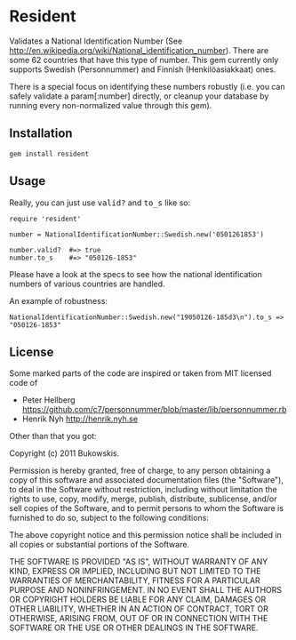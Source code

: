 # Resident

Validates a National Identification Number (See http://en.wikipedia.org/wiki/National_identification_number).
There are some 62 countries that have this type of number.
This gem currently only supports Swedish (Personnummer) and Finnish (Henkilöasiakkaat) ones.

There is a special focus on identifying these numbers robustly (i.e. you can safely validate a param[:number] directly, or cleanup your database by running every non-normalized value through this gem).

## Installation

    gem install resident

## Usage

Really, you can just use <tt>valid?</tt> and <tt>to_s</tt> like so:

    require 'resident'

    number = NationalIdentificationNumber::Swedish.new('0501261853')

    number.valid?  #=> true
    number.to_s    #=> "050126-1853"

Please have a look at the specs to see how the national identification numbers of various countries are handled.

An example of robustness:

    NationalIdentificationNumber::Swedish.new("19050126-185d3\n").to_s => "050126-1853"

## License

Some marked parts of the code are inspired or taken from MIT licensed code of

* Peter Hellberg https://github.com/c7/personnummer/blob/master/lib/personnummer.rb
* Henrik Nyh http://henrik.nyh.se

Other than that you got:

Copyright (c) 2011 Bukowskis.

Permission is hereby granted, free of charge, to any person obtaining a copy
of this software and associated documentation files (the "Software"), to deal
in the Software without restriction, including without limitation the rights
to use, copy, modify, merge, publish, distribute, sublicense, and/or sell
copies of the Software, and to permit persons to whom the Software is
furnished to do so, subject to the following conditions:

The above copyright notice and this permission notice shall be included in
all copies or substantial portions of the Software.

THE SOFTWARE IS PROVIDED "AS IS", WITHOUT WARRANTY OF ANY KIND, EXPRESS OR
IMPLIED, INCLUDING BUT NOT LIMITED TO THE WARRANTIES OF MERCHANTABILITY,
FITNESS FOR A PARTICULAR PURPOSE AND NONINFRINGEMENT. IN NO EVENT SHALL THE
AUTHORS OR COPYRIGHT HOLDERS BE LIABLE FOR ANY CLAIM, DAMAGES OR OTHER
LIABILITY, WHETHER IN AN ACTION OF CONTRACT, TORT OR OTHERWISE, ARISING FROM,
OUT OF OR IN CONNECTION WITH THE SOFTWARE OR THE USE OR OTHER DEALINGS IN
THE SOFTWARE.